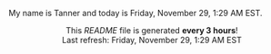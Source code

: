 My name is Tanner and today is Friday, November 29, 1:29 AM EST.

<p align="center">This <i>README</i> file is generated <b>every 3 hours</b>!</br>Last refresh: Friday, November 29, 1:29 AM EST<br /></p>
